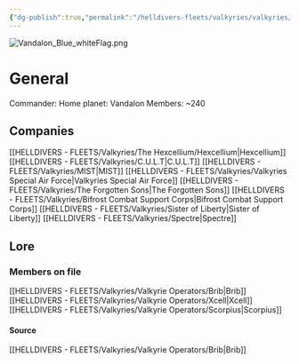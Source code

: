 ```yaml
---
{"dg-publish":true,"permalink":"/helldivers-fleets/valkyries/valkyries/","noteIcon":"","created":"2024-03-22T21:57:31.254+01:00","updated":"2024-04-13T17:38:19.456+02:00"}
---
```


![Vandalon_Blue_whiteFlag.png](/img/user/z%20Images/Vandalon_Blue_whiteFlag.png)

# General
Commander: 
Home planet: Vandalon
Members: ~240

## Companies
[[HELLDIVERS - FLEETS/Valkyries/The Hexcellium/Hexcellium\|Hexcellium]]
[[HELLDIVERS - FLEETS/Valkyries/C.U.L.T\|C.U.L.T]]
[[HELLDIVERS - FLEETS/Valkyries/MIST\|MIST]]
[[HELLDIVERS - FLEETS/Valkyries/Valkyries Special Air Force\|Valkyries Special Air Force]]
[[HELLDIVERS - FLEETS/Valkyries/The Forgotten Sons\|The Forgotten Sons]]
[[HELLDIVERS - FLEETS/Valkyries/Bifrost Combat Support Corps\|Bifrost Combat Support Corps]]
[[HELLDIVERS - FLEETS/Valkyries/Sister of Liberty\|Sister of Liberty]]
[[HELLDIVERS - FLEETS/Valkyries/Spectre\|Spectre]]


## Lore


### Members on file
[[HELLDIVERS - FLEETS/Valkyries/Valkyrie Operators/Brib\|Brib]] [[HELLDIVERS - FLEETS/Valkyries/Valkyrie Operators/Xcell\|Xcell]] [[HELLDIVERS - FLEETS/Valkyries/Valkyrie Operators/Scorpius\|Scorpius]]



#### Source
[[HELLDIVERS - FLEETS/Valkyries/Valkyrie Operators/Brib\|Brib]]
